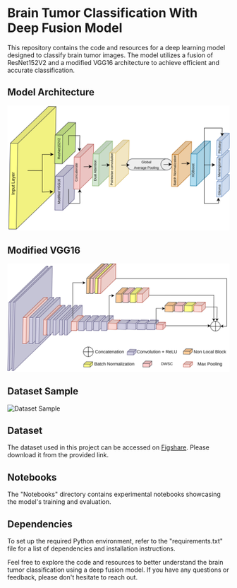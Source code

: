 # Brain Tumor Classification With Deep Fusion Model

This repository contains the code and resources for a deep learning model designed to classify brain tumor images. The model utilizes a fusion of ResNet152V2 and a modified VGG16 architecture to achieve efficient and accurate classification.

## Model Architecture
![Model Architecture](Images/model_architecture.png)

## Modified VGG16
![Modified VGG16](Images/modifiedVGG.png)

## Dataset Sample
![Dataset Sample](Images/sample.png)

## Dataset
The dataset used in this project can be accessed on [Figshare](https://figshare.com/articles/dataset/brain_tumor_dataset/1512427/5). Please download it from the provided link.

## Notebooks
The "Notebooks" directory contains experimental notebooks showcasing the model's training and evaluation.

## Dependencies
To set up the required Python environment, refer to the "requirements.txt" file for a list of dependencies and installation instructions.

Feel free to explore the code and resources to better understand the brain tumor classification using a deep fusion model. If you have any questions or feedback, please don't hesitate to reach out.
